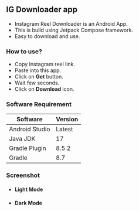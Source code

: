 ## IG Downloader app

- Instagram Reel Downloader is an Android App.
- This is build using Jetpack Compose framework.
- Easy to download and use.

### How to use?

- Copy Instagram reel link.
- Paste into this app.
- Click on **Get** button.
- Wait few seconds.
- Click on **Download** icon.

### Software Requirement

| Software       | Version |
|----------------|---------|
| Android Studio | Latest  |
| Java JDK       | 17      |
| Gradle Plugin  | 8.5.2   |
| Gradle         | 8.7     |

### Screenshot 

- #### Light Mode
- #### Dark Mode
